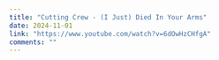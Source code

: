 ```yaml
---
title: "Cutting Crew - (I Just) Died In Your Arms"
date: 2024-11-01
link: "https://www.youtube.com/watch?v=6dOwHzCHfgA"
comments: ""
---
```


